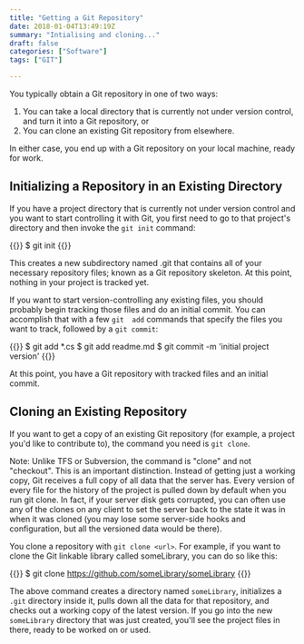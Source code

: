 ```yaml
---
title: "Getting a Git Repository"
date: 2018-01-04T13:49:19Z
summary: "Intialising and cloning..."
draft: false
categories: ["Software"]
tags: ["GIT"]

---
```


You typically obtain a Git repository in one of two ways:

1.	You can take a local directory that is currently not under version control, and 
  turn it into a Git repository, or
2.	You can clone an existing Git repository from elsewhere.

In either case, you end up with a Git repository on your local machine, ready for work.

## Initializing a Repository in an Existing Directory

If you have a project directory that is currently not under version control and you want 
to start controlling it with Git, you first need to go to that project's directory and 
then invoke the `git init` command:

{{<highlight bash>}}
$ git init
{{</highlight>}}
 
This creates a new subdirectory named .git that contains all of your necessary repository 
files; known as a Git repository skeleton. At this point, nothing in your project is tracked yet. 

If you want to start version-controlling any existing files, you should probably begin 
tracking those files and do an initial commit. You can accomplish that with a few `git 
add` commands that specify the files you want to track, followed by a `git commit`:

{{<highlight bash>}}
$ git add *.cs
$ git add readme.md
$ git commit -m 'initial project version'
{{</highlight>}}
 
At this point, you have a Git repository with tracked files and an initial commit.

## Cloning an Existing Repository

If you want to get a copy of an existing Git repository (for example, a project you'd 
like to contribute to), the command you need is `git clone`. 

Note: Unlike TFS or Subversion, the command is "clone" and not "checkout". This is 
an important distinction. Instead of getting just a working copy, Git receives a full 
copy of all data that the server has. Every version of every file for the history of the 
project is pulled down by default when you run git clone. In fact, if your server disk 
gets corrupted, you can often use any of the clones on any client to set the server back 
to the state it was in when it was cloned (you may lose some server-side hooks and configuration, 
but all the versioned data would be there).

You clone a repository with `git clone <url>`. For example, if you want to clone the Git 
linkable library called someLibrary, you can do so like this:
 
{{<highlight bash>}}
$ git clone https://github.com/someLibrary/someLibrary
{{</highlight>}}

The above command creates a directory named `someLibrary`, initializes a `.git` directory 
inside it, pulls down all the data for that repository, and checks out a working copy 
of the latest version. If you go into the new `someLibrary` directory that was just created, 
you'll see the project files in there, ready to be worked on or used.
